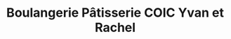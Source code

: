 ---
title: "Boulangerie Pâtisserie COIC Yvan et Rachel"
url: /mael-carhaix/boulangerie-patisserie-coic-yvan-et-rachel/
shop: Bäckerei
---